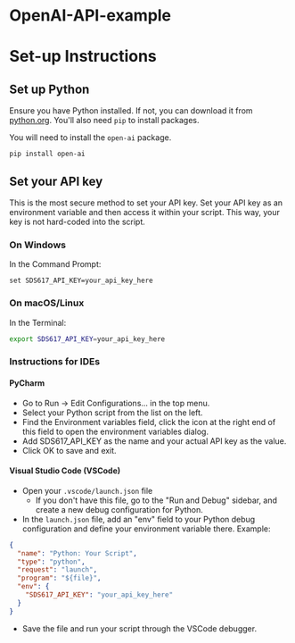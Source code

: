 # OpenAI-API-example
 
# Set-up Instructions



## Set up Python

Ensure you have Python installed. If not, you can download it from [python.org](https://www.python.org/). You'll also need `pip` to install packages. 

You will need to install the `open-ai` package. 
```commandline
pip install open-ai
```

## Set your API key
This is the most secure method to set your API key. Set your API key as an environment variable and then access it within your script. This way, your key is not hard-coded into the script.

### On **Windows**
In the Command Prompt:
```commandline
set SDS617_API_KEY=your_api_key_here
```

### On **macOS/Linux**
In the Terminal:
```bash
export SDS617_API_KEY=your_api_key_here
```

### Instructions for IDEs
#### PyCharm
* Go to Run -> Edit Configurations... in the top menu.
* Select your Python script from the list on the left.
* Find the Environment variables field, click the icon at the right end of this field to open the environment variables dialog.
* Add SDS617_API_KEY as the name and your actual API key as the value.
* Click OK to save and exit.

#### Visual Studio Code (VSCode)
* Open your `.vscode/launch.json` file 
    - If you don't have this file, go to the "Run and Debug" sidebar, and create a new debug configuration for Python.
* In the `launch.json` file, add an "env" field to your Python debug configuration and define your environment variable there. Example:
```json
{
  "name": "Python: Your Script",
  "type": "python",
  "request": "launch",
  "program": "${file}",
  "env": {
    "SDS617_API_KEY": "your_api_key_here"
  }
}
```
* Save the file and run your script through the VSCode debugger.